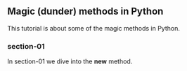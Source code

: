 ## Magic (dunder) methods in Python

This tutorial is about some of the magic methods in Python.

### section-01
In section-01 we dive into the __new__ method.
